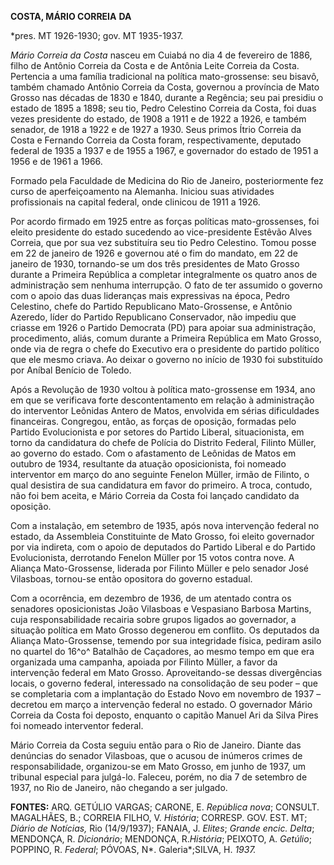 **COSTA, M****ÁRIO C****ORREIA** **DA**

\*pres. MT 1926-1930; gov. MT 1935-1937.

*Mário Correia da Costa* nasceu em Cuiabá no dia 4 de fevereiro de 1886,
filho de Antônio Correia da Costa e de Antônia Leite Correia da Costa.
Pertencia a uma família tradicional na política mato-grossense: seu
bisavô, também chamado Antônio Correia da Costa, governou a província de
Mato Grosso nas décadas de 1830 e 1840, durante a Regência; seu pai
presidiu o estado de 1895 a 1898; seu tio, Pedro Celestino Correia da
Costa, foi duas vezes presidente do estado, de 1908 a 1911 e de 1922 a
1926, e também senador, de 1918 a 1922 e de 1927 a 1930. Seus primos
Ítrio Correia da Costa e Fernando Correia da Costa foram,
respectivamente, deputado federal de 1935 a 1937 e de 1955 a 1967, e
governador do estado de 1951 a 1956 e de 1961 a 1966.

Formado pela Faculdade de Medicina do Rio de Janeiro, posteriormente fez
curso de aperfeiçoamento na Alemanha. Iniciou suas atividades
profissionais na capital federal, onde clinicou de 1911 a 1926.

Por acordo firmado em 1925 entre as forças políticas mato-grossenses,
foi eleito presidente do estado sucedendo ao vice-presidente Estêvão
Alves Correia, que por sua vez substituíra seu tio Pedro Celestino.
Tomou posse em 22 de janeiro de 1926 e governou até o fim do mandato, em
22 de janeiro de 1930, tornando-se um dos três presidentes de Mato
Grosso durante a Primeira República a completar integralmente os quatro
anos de administração sem nenhuma interrupção. O fato de ter assumido o
governo com o apoio das duas lideranças mais expressivas na época, Pedro
Celestino, chefe do Partido Republicano Mato-Grossense, e Antônio
Azeredo, líder do Partido Republicano Conservador, não impediu que
criasse em 1926 o Partido Democrata (PD) para apoiar sua administração,
procedimento, aliás, comum durante a Primeira República em Mato Grosso,
onde via de regra o chefe do Executivo era o presidente do partido
político que ele mesmo criava. Ao deixar o governo no início de 1930 foi
substituído por Aníbal Benício de Toledo.

Após a Revolução de 1930 voltou à política mato-grossense em 1934, ano
em que se verificava forte descontentamento em relação à administração
do interventor Leônidas Antero de Matos, envolvida em sérias
dificuldades financeiras. Congregou, então, as forças de oposição,
formadas pelo Partido Evolucionista e por setores do Partido Liberal,
situacionista, em torno da candidatura do chefe de Polícia do Distrito
Federal, Filinto Müller, ao governo do estado. Com o afastamento de
Leônidas de Matos em outubro de 1934, resultante da atuação
oposicionista, foi nomeado interventor em março do ano seguinte Fenelon
Müller, irmão de Filinto, o qual desistira de sua candidatura em favor
do primeiro. A troca, contudo, não foi bem aceita, e Mário Correia da
Costa foi lançado candidato da oposição.

Com a instalação, em setembro de 1935, após nova intervenção federal no
estado, da Assembleia Constituinte de Mato Grosso, foi eleito governador
por via indireta, com o apoio de deputados do Partido Liberal e do
Partido Evolucionista, derrotando Fenelon Müller por 15 votos contra
nove. A Aliança Mato-Grossense, liderada por Filinto Müller e pelo
senador José Vilasboas, tornou-se então opositora do governo estadual.

Com a ocorrência, em dezembro de 1936, de um atentado contra os
senadores oposicionistas João Vilasboas e Vespasiano Barbosa Martins,
cuja responsabilidade recairia sobre grupos ligados ao governador, a
situação política em Mato Grosso degenerou em conflito. Os deputados da
Aliança Mato-Grossense, temendo por sua integridade física, pediram
asilo no quartel do 16^o^ Batalhão de Caçadores, ao mesmo tempo em que
era organizada uma campanha, apoiada por Filinto Müller, a favor da
intervenção federal em Mato Grosso. Aproveitando-se dessas divergências
locais, o governo federal, interessado na consolidação de seu poder –
que se completaria com a implantação do Estado Novo em novembro de 1937
– decretou em março a intervenção federal no estado. O governador Mário
Correia da Costa foi deposto, enquanto o capitão Manuel Ari da Silva
Pires foi nomeado interventor federal.

Mário Correia da Costa seguiu então para o Rio de Janeiro. Diante das
denúncias do senador Vilasboas, que o acusou de inúmeros crimes de
responsabilidade, organizou-se em Mato Grosso, em junho de 1937, um
tribunal especial para julgá-lo. Faleceu, porém, no dia 7 de setembro de
1937, no Rio de Janeiro, não chegando a ser julgado.

**FONTES:** ARQ. GETÚLIO VARGAS; CARONE, E. *República nova*; CONSULT.
MAGALHÃES, B.; CORREIA FILHO, V. *História*; CORRESP. GOV. EST. MT;
*Diário de* *Notícias,* Rio (14/9/1937); FANAIA, J. *Elites*; *Grande
encic. Delta*; MENDONÇA, R. *Dicionário*; MENDONÇA, R.*História*;
PEIXOTO, A. *Getúlio*; POPPINO, R. *Federal*; PÓVOAS, N*.
Galeria*;SILVA, H. *1937.*
